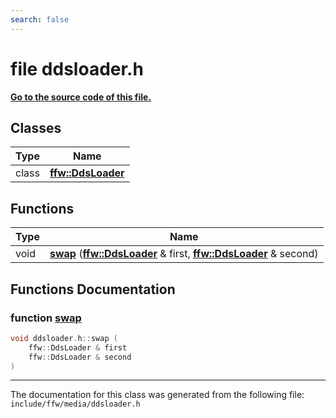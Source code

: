 ```yaml
---
search: false
---
```


# file ddsloader.h

**[Go to the source code of this file.](ddsloader_8h_source.md)**
## Classes

|Type|Name|
|-----|-----|
|class|[**ffw::DdsLoader**](classffw_1_1_dds_loader.md)|


## Functions

|Type|Name|
|-----|-----|
|void|[**swap**](ddsloader_8h.md#1adb17489cbcc863babf3215d172d1e573) (**[ffw::DdsLoader](classffw_1_1_dds_loader.md)** & first, **[ffw::DdsLoader](classffw_1_1_dds_loader.md)** & second) |


## Functions Documentation

### function <a id="1adb17489cbcc863babf3215d172d1e573" href="#1adb17489cbcc863babf3215d172d1e573">swap</a>

```cpp
void ddsloader.h::swap (
    ffw::DdsLoader & first
    ffw::DdsLoader & second
)
```





----------------------------------------
The documentation for this class was generated from the following file: `include/ffw/media/ddsloader.h`

